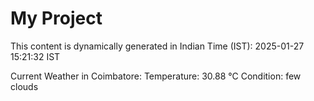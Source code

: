 # My Project

This content is dynamically generated in Indian Time (IST): 2025-01-27 15:21:32 IST


Current Weather in Coimbatore:
Temperature: 30.88 °C
Condition: few clouds
